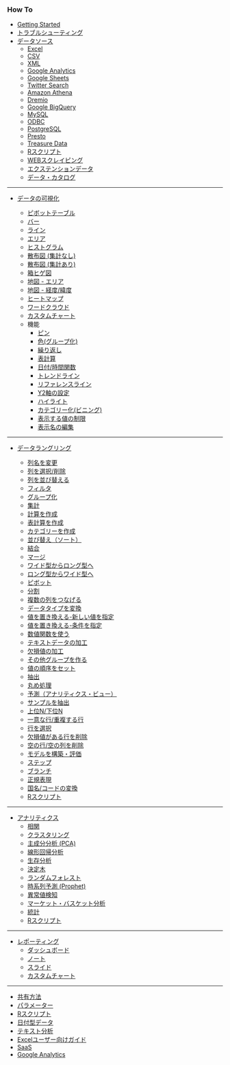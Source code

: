 ### How To

* [Getting Started](/howto?q=tag%3A%22getting%20started%22)
* [トラブルシューティング](/howto?q=tag%3Atroubleshoot&language=ja)
* [データソース](/howto?q=tag%3A%22data%20source%22&language=ja)
    * [Excel](/howto?q=tag%3AExcel%20tag%3A%22Data%20Source%22&language=ja)
    * [CSV](/howto?q=tag%3Acsv%20tag%3A%22Data%20Source%22&language=ja)
    <!--* [JSON](/howto?q=tag%3Ajson%20tag%3A%22Data%20Source%22&language=ja)-->
    <!--* [統計ファイル(SPSS, SAS, STATA)](/howto?q=tag%3ASPSS%7CSAS%7CSTATA&language=ja)-->
    <!--* [Rファイル](/howto?q=tag%3A%22R%20File%22&language=ja)-->
    * [XML](/howto?q=tag%3Axml&language=ja)
    <!--* [Github issues](/howto?q=tag%3A%22Github%20issues%22&language=ja)-->
    * [Google Analytics](/howto?q=tag%3A%22Google%20Analytics%22&language=ja)
    * [Google Sheets](/howto?q=tag%3A%22Google%20Sheets%22&language=ja)
    <!--* [MailChimp](/howto?q=tag%3AMailchimp&language=ja)-->
    <!--* [Stripe](/howto?q=tag%3AStripe&language=ja)-->
    * [Twitter Search](/howto?q=tag%3ATwitter&language=ja)
    * [Amazon Athena](/howto?q=tag%3A%22Amazon%20Athena%22&language=ja)
    <!--* [Amazon Aurora](/howto?q=tag%3A%22Amazon%20Aurora%22&language=ja)-->
    <!--* [Amazon Redshift](/howto?q=tag%3ARedshift&language=ja)-->
    * [Dremio](/howto?q=tag%3ADremio&language=ja)
    * [Google BigQuery](/howto?q=tag%3ABigQuery&language=ja)
    <!--* [HP Vertica](/howto?q=tag%3A%22HP%20Vertica%22&language=ja)-->
    <!--* [MongoDB](/howto?q=tag%3AMongoDB&language=ja)-->
    <!--* [MS SQL Server](/howto?q=tag%3A%22MS%20SQL%22&language=ja)-->
    * [MySQL](/howto?q=tag%3AMySQL&language=ja)
    * [ODBC](/howto?q=tag%3AODBC&language=ja)
    * [PostgreSQL](/howto?q=tag%3APostgreSQL&language=ja)
    * [Presto](/howto?q=tag%3APresto&language=ja)
    <!--* [Teradata](/howto?q=tag%3ATeradata&language=ja)-->
    * [Treasure Data](/howto?q=tag%3A%22Treasure%20Data%22&language=ja)
    * [Rスクリプト](/howto?q=tag%3A%22R%20Script%22%20tag%3A%22Data%20Source%22&language=ja)
    * [WEBスクレイピング](/howto?q=tag%3A%22Web%20Scraping%22&language=ja)
    * [エクステンションデータ](/howto?q=tag%3A%%22Extension%20Data%22&language=ja)
    <!--* [ファイナンスデータ](/howto?q=tag%3Afinance%20tag%3A%22Data%20Source%22&language=ja)-->
    * [データ・カタログ](/howto?q=tag%3A%22Data%20Catalog%22%20tag%3A%22Data%20Source%22&language=ja)

----

* [データの可視化](/howto?q=tag%3Avisualization&language=ja)

    * [ピボットテーブル](/howto?q=tag%3APivot%20tag%3AVisualization&language=ja)
    <!--* [テーブル](/howto?q=tag%3ATable%20tag%3AVisualization&language=ja)-->
    * [バー](/howto?q=tag%3ABar&language=ja)
    * [ライン](/howto?q=tag%3ALine%20tag%3AVisualization&language=ja)
    * [エリア](/howto?q=tag%3AArea%20tag%3AVisualization&language=ja)
    <!--* [パイ](/howto?q=tag%3APie&language=ja)-->
    * [ヒストグラム](/howto?q=tag%3AHistogram&language=ja)
    <!--* [密度曲線](/howto?q=tag%3ADensity%20Plot&language=ja)-->
    * [散布図 (集計なし)](/howto?q=tag%3AScatter%20-tag%3A%22Scatter%20Aggregation%22&language=ja)
    * [散布図 (集計あり)](/howto?q=tag%3A%22Scatter%20Aggregation%22&language=ja)
    * [箱ヒゲ図](/howto?q=tag%3A%22Box%20Plot%22&language=ja)
    <!--* [バイオリン](/howto?q=tag%3A%22Violin%20Plot%22&language=ja)-->
    <!--* [エラーバー](/howto?q=tag%3A%22Error%20Bar%22&language=ja)-->
    * [地図 - エリア](/howto?q=tag%3AMap-Area&language=ja)
    * [地図 - 経度/緯度](/howto?q=tag%3AMap-long/lat&language=ja)
    <!--* [地図 - ヒートマップ](/howto?q=tag%3AMap-Heatmap&language=ja)-->
    * [ヒートマップ](/howto?q=tag%3AHeatmap%20-tag%3AMap-Heatmap&language=ja)
    <!--* [等高線プロット](/howto?q=tag%3ACountour&language=ja)-->
    <!--* [ナンバー](/howto?q=tag%3ANumber%20tag%3AVisualization&language=ja)-->
    * [ワードクラウド](/howto?q=tag%3AWordcloud&language=ja)
    * [カスタムチャート](/howto?q=tag%3Avisualization%20tag%3A%22R%20Script%22&language=ja)
  * 機能
    * [ピン](/howto?q=tag%3Apin%20-tag%3A%22Web%20Scraping%22&language=ja)
    * [色(グループ化)](/howto?q=tag%3AColor&language=ja)
    * [繰り返し](/howto?q=tag%3A%22Repeat%20By%22&language=ja)
    * [表計算](/howto?q=tag%3A%22Window%20Calculation%22%20tag%3AVisualization&language=ja)
    * [日付/時間関数](/howto?q=tag%3ADate%20tag%3AVisualization&language=ja)
    * [トレンドライン](/howto?q=tag%3ATrend%20Line&language=ja)
    * [リファレンスライン](/howto?q=tag%3A%22Reference%20Line%22&language=ja)
    <!--* [マーカーの変更](/howto?q=tag%3AMaker%20tag%3AVisualization&language=ja)-->
    * [Y2軸の設定](/howto?q=tag%3AY2-Axis&language=ja)
    <!--* [URLリンク](howto?q=tag%3A%22URL%20Link%22%20tag%3AVisualization&language=ja)-->
    * [ハイライト](/howto?q=tag%3AHighlight&language=ja)
    * [カテゴリー化(ビニング)](/howto?q=tag%3ABinning%20tag%3AVisualization&language=ja)
    * [表示する値の制限](/howto?q=tag%3ALimit&language=ja)
    * [表示名の編集](/howto?q=tag%3A%22Edit%20Display%20Name%22%20tag%3AVisualization&language=ja)

----

* [データラングリング](/howto?q=tag%3A%22Data%20Wrangling%22&language=ja)

    * [列名を変更](/howto?q=tag%3ARename&language=ja)
    * [列を選択/削除](/howto?q=tag%3ASelect&language=ja)
    * [列を並び替える](/howto?q=tag%3AReorder&language=ja)
    * [フィルタ](/howto?q=tag%3AFilter%20tag%3A%22Data%20Wrangling%22&language=ja)
    * [グループ化](/howto?q=tag%3A%22Group%20By%22&language=ja)
    * [集計](/howto?q=tag%3ASummarize&language=ja)
    * [計算を作成](/howto?q=tag%3AMutate&language=ja)
    * [表計算を作成](/howto?q=tag%3A%22Window%20Calculation%22&language=ja)
    * [カテゴリーを作成](/howto?q=tag%3ABinnning%20tag%3A%22Data%20Wrangling%22&language=ja)
    * [並び替え（ソート）](/howto?q=tag%3AArrange&language=ja)
    * [結合](/howto?q=tag%3AMerge&language=ja)
    * [マージ](/howto?q=tag%3AJoin&language=ja)
    * [ワイド型からロング型へ](/howto?q=tag%3AGather&language=ja)
    * [ロング型からワイド型へ](/howto?q=tag%3ASpread&language=ja)
    * [ピボット](/howto?q=tag%3APivot%20tag%3A%22Data%20Wrangling%22&language=ja)
    * [分割](/howto?q=tag%3ASeparate&language=ja)
    * [複数の列をつなげる](/howto?q=tag%3AUnite&language=ja)
    * [データタイプを変換](/howto?q=tag%3A%22Data%20Type%22&language=ja)
    * [値を置き換える-新しい値を指定](/howto?q=tag%3ARecode&language=ja)
    * [値を置き換える-条件を指定](/howto?q=tag%3Acase_when&language=ja)
    * [数値関数を使う](/howto?q=tag%3A%22Numeric%20Function%22&language=ja)
    * [テキストデータの加工](/howto?q=tag%3A%22Text%20Data%22&language=ja)
    * [欠損値の加工](/howto?q=tag%3ANa&language=ja)
    * [その他グループを作る](/howto?q=tag%3A%22other%20group%22&language=ja)
    * [値の順序をセット](/howto?q=tag%3Afactor&language=ja)
    <!--期間/現状コンテンツがないため、隠している-->
    * [抽出](/howto?q=tag%3ADate%20%E6%8A%BD%E5%87%BA&language=ja)
    * [丸め処理](/howto?q=tag%3ADate%20%E4%B8%B8%E3%82%81%E5%87%A6%E7%90%86&language=ja)
    <!--アナリティクス/現状コンテンツが見あたらないため、隠している-->
    * [予測（アナリティクス・ビュー）](/howto?q=tag%3APrediction%20tag%3A%22Data%20Wrangling%22&language=ja)
    * [サンプルを抽出](/howto?q=tag%3Asampling&language=ja)
    * [上位N/下位N](/howto?q=tag%3Atop_n&language=ja)
    * [一意な行/重複する行](/howto?q=tag%3Aunique_rows%7Cduplicated_rows&language=ja)
    * [行を選択](/howto?q=tag%3ASlice&language=ja)
    * [欠損値がある行を削除](/howto?q=tag%3ANA%20tag%3AFilter&language=ja)
    * [空の行/空の列を削除](/howto?q=tag%3Aremove_empty&language=ja)
    <!--その他/整理中のため隠している-->
    * [モデルを構築・評価](/howto?q=tag%3APrediction%20tag%3A%22Data%20Wrangling%22&language=ja)
    <!--テキストマイニング/整理中のため隠している-->
    <!--*ここからはメニュー外-->
    * [ステップ](/howto?q=tag%3AStep&language=ja)
    * [ブランチ](/howto?q=tag%3ABranch&language=ja)
    * [正規表現](/howto?q=tag%3A%22Regular%20Expression%22&language=ja)
    * [国名/コードの変換](/howto?q=tag%3Acountrycode&language=ja)
    * [Rスクリプト](/howto?q=tag%3A%22Data%20Wrangling%22%20tag%3A%22R%20Script%22&language=ja)
    <!--*ここからは過去にあったメニュー-->
    <!--* [URLを操作](/howto?q=tag%3Aurl&language=ja)-->
    <!--* [サンプルを抽出](/howto?q=tag%3A%22Extract%20Sample%22&language=ja)-->
    <!--* [データの不均衡を解消](/howto?q=tag%3A不均衡&language=ja)-->
    <!--* [全ての列名をきれいにする](/howto?q=tag%3A%22Clean%20up%20all%20column%20names%22&language=ja)-->
    <!--* [行をヘッダとして使用](/howto?q=tag%3A%22Row%20as%20Header%22&language=ja)-->
    <!--* [全ての列のデータタイプを再評価](/howto?q=tag%3A%22Re-Evaluate%20Data%20Types%22&language=ja)-->
    <!--* [ワンホットエンコーディング](/howto?q=tag%3A%22one-hot%20encoding%22&language=ja)-->


----

* [アナリティクス](/howto?q=tag%3AAnalytics&language=ja)
    * [相関](/howto?q=tag%3ACorrelation&language=ja)
    <!--* [距離](/howto?q=tag%3ADistance&language=ja)-->
    * [クラスタリング](/howto?q=tag%3AClustering&language=ja)
    * [主成分分析 (PCA)](/howto?q=tag%3APca&language=ja)
    * [線形回帰分析](/howto?q=tag%3A%22Linear%20Regression%22&language=ja)
    <!--* [ロジスティック回帰分析](/howto?q=tag%3A%22Logistic%20Regression%22&language=ja)-->
    <!--* [一般化線型モデル](/howto?q=tag%3AGLM&language=ja)-->
    * [生存分析](/howto?q=tag%3A%22Survival%20Analysis%22&language=ja)
    * [決定木](/howto?q=tag%3A%22Dicision%20Tree%22&language=ja)
    * [ランダムフォレスト](/howto?q=tag%3ARandomforest&language=ja)
    * [時系列予測 (Prophet)](/howto?q=tag%3AProphet&language=ja)
    * [異常値検知](/howto?q=tag%3AAnomaly&language=ja)
    * [マーケット・バスケット分析](/howto?q=tag%3A%22Market%20Basket%22&language=ja)
    <!--* [統計的検定](/howto?q=tag%3A%22Statistical%20Tests%22&language=ja)-->
    <!--* [ベイジアンA/Bテスト](/howto?q=tag%3A%22A/B%20Tests%22&language=ja)-->
    * [統計](/howto?q=tag%3Astatistics&language=ja)
    * [Rスクリプト](/howto?q=tag%3A%22r%20script%22%20tag%3A%22analytics%22&language=ja)

----

* [レポーティング](/howto?q=tag%3AReporting&language=ja)
    * [ダッシュボード](/howto?q=tag%3ADashboard&language=ja)
    * [ノート](/howto?q=tag%3Anote&language=ja)
    * [スライド](/howto?q=tag%3Aslide&language=ja)
    * [カスタムチャート](/howto?q=tag%3Avisualization%20tag%3A%22R%20Script%22&language=ja)

----
* [共有方法](/howto?q=tag%3AShare&language=ja)
* [パラメーター](/howto?q=tag%3AParameter&language=ja)
* [Rスクリプト](/howto?q=tag%3A%22r%20script%22&language=ja)
* [日付型データ](/howto?q=tag%3ADate&language=ja)
* [テキスト分析](/howto?q=tag%3A%22text%20analysis%22&language=ja)
* [Excelユーザー向けガイド](/howto?q=tag%3AExcel&language=ja)
* [SaaS](/howto?tag/?q=tag:saas&language=ja)
* [Google Analytics](/howto?q=tag%3A%22Google%20Analytics%22&language=ja)
